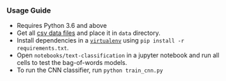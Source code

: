 ### Usage Guide
- Requires Python 3.6 and above
- Get all [csv data files](https://www.figure-eight.com/dataset/combined-disaster-response-data/) and place it in `data` directory.
- Install dependencies in a [`virtualenv`](https://virtualenv.pypa.io/en/latest/userguide/) using `pip install -r requirements.txt`.
- Open `notebooks/text-classification` in a jupyter notebook and run all cells to test the bag-of-words models.
- To run the CNN classifier, run `python train_cnn.py`